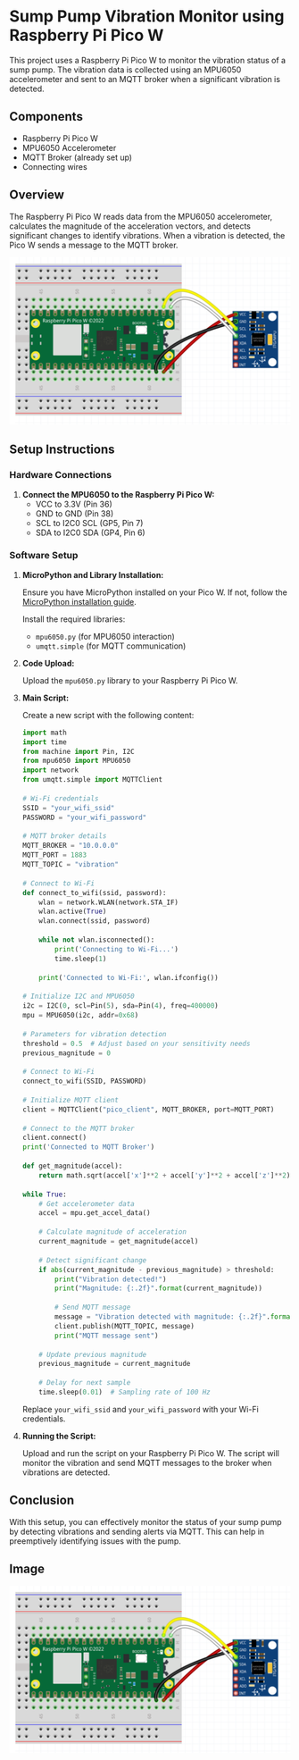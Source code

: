 # Sump Pump Vibration Monitor using Raspberry Pi Pico W

This project uses a Raspberry Pi Pico W to monitor the vibration status of a sump pump. The vibration data is collected using an MPU6050 accelerometer and sent to an MQTT broker when a significant vibration is detected.

## Components

- Raspberry Pi Pico W
- MPU6050 Accelerometer
- MQTT Broker (already set up)
- Connecting wires

## Overview

The Raspberry Pi Pico W reads data from the MPU6050 accelerometer, calculates the magnitude of the acceleration vectors, and detects significant changes to identify vibrations. When a vibration is detected, the Pico W sends a message to the MQTT broker.

![Raspberry Pi Pico W](rpic.png)

## Setup Instructions

### Hardware Connections

1. **Connect the MPU6050 to the Raspberry Pi Pico W:**
    - VCC to 3.3V (Pin 36)
    - GND to GND (Pin 38)
    - SCL to I2C0 SCL (GP5, Pin 7)
    - SDA to I2C0 SDA (GP4, Pin 6)

### Software Setup

1. **MicroPython and Library Installation:**

    Ensure you have MicroPython installed on your Pico W. If not, follow the [MicroPython installation guide](https://micropython.org/download/rp2-pico-w/).

    Install the required libraries:
    - `mpu6050.py` (for MPU6050 interaction)
    - `umqtt.simple` (for MQTT communication)

2. **Code Upload:**

    Upload the `mpu6050.py` library to your Raspberry Pi Pico W.

3. **Main Script:**

    Create a new script with the following content:

    ```python
    import math
    import time
    from machine import Pin, I2C
    from mpu6050 import MPU6050
    import network
    from umqtt.simple import MQTTClient

    # Wi-Fi credentials
    SSID = "your_wifi_ssid"
    PASSWORD = "your_wifi_password"

    # MQTT broker details
    MQTT_BROKER = "10.0.0.0"
    MQTT_PORT = 1883
    MQTT_TOPIC = "vibration"

    # Connect to Wi-Fi
    def connect_to_wifi(ssid, password):
        wlan = network.WLAN(network.STA_IF)
        wlan.active(True)
        wlan.connect(ssid, password)
        
        while not wlan.isconnected():
            print('Connecting to Wi-Fi...')
            time.sleep(1)
        
        print('Connected to Wi-Fi:', wlan.ifconfig())

    # Initialize I2C and MPU6050
    i2c = I2C(0, scl=Pin(5), sda=Pin(4), freq=400000)
    mpu = MPU6050(i2c, addr=0x68)

    # Parameters for vibration detection
    threshold = 0.5  # Adjust based on your sensitivity needs
    previous_magnitude = 0

    # Connect to Wi-Fi
    connect_to_wifi(SSID, PASSWORD)

    # Initialize MQTT client
    client = MQTTClient("pico_client", MQTT_BROKER, port=MQTT_PORT)

    # Connect to the MQTT broker
    client.connect()
    print('Connected to MQTT Broker')

    def get_magnitude(accel):
        return math.sqrt(accel['x']**2 + accel['y']**2 + accel['z']**2)

    while True:
        # Get accelerometer data
        accel = mpu.get_accel_data()
        
        # Calculate magnitude of acceleration
        current_magnitude = get_magnitude(accel)
        
        # Detect significant change
        if abs(current_magnitude - previous_magnitude) > threshold:
            print("Vibration detected!")
            print("Magnitude: {:.2f}".format(current_magnitude))
            
            # Send MQTT message
            message = "Vibration detected with magnitude: {:.2f}".format(current_magnitude)
            client.publish(MQTT_TOPIC, message)
            print("MQTT message sent")

        # Update previous magnitude
        previous_magnitude = current_magnitude
        
        # Delay for next sample
        time.sleep(0.01)  # Sampling rate of 100 Hz
    ```

    Replace `your_wifi_ssid` and `your_wifi_password` with your Wi-Fi credentials.

4. **Running the Script:**

    Upload and run the script on your Raspberry Pi Pico W. The script will monitor the vibration and send MQTT messages to the broker when vibrations are detected.

## Conclusion

With this setup, you can effectively monitor the status of your sump pump by detecting vibrations and sending alerts via MQTT. This can help in preemptively identifying issues with the pump.

## Image

![Raspberry Pi Pico W](rpic.png)
